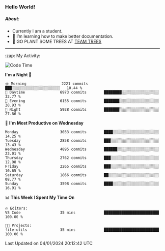 ### Hello World!

##### About:
- Currently I am a student.
- 🌱 I’m learning how to make better documentation.
- 🌱 GO PLANT SOME TREES AT [TEAM TREES](https://teamtrees.org/)

---
  <summary>:zap: My Activity:</summary>
  
<!--START_SECTION:waka-->
![Code Time](http://img.shields.io/badge/Code%20Time-1%2C268%20hrs%2025%20mins-blue)

**I'm a Night 🦉** 

```text
🌞 Morning                2221 commits        ███░░░░░░░░░░░░░░░░░░░░░░   10.44 % 
🌆 Daytime                6973 commits        ████████░░░░░░░░░░░░░░░░░   32.77 % 
🌃 Evening                6155 commits        ███████░░░░░░░░░░░░░░░░░░   28.93 % 
🌙 Night                  5928 commits        ███████░░░░░░░░░░░░░░░░░░   27.86 % 
```
📅 **I'm Most Productive on Wednesday** 

```text
Monday                   3033 commits        ████░░░░░░░░░░░░░░░░░░░░░   14.25 % 
Tuesday                  2858 commits        ███░░░░░░░░░░░░░░░░░░░░░░   13.43 % 
Wednesday                4895 commits        ██████░░░░░░░░░░░░░░░░░░░   23.01 % 
Thursday                 2762 commits        ███░░░░░░░░░░░░░░░░░░░░░░   12.98 % 
Friday                   2265 commits        ███░░░░░░░░░░░░░░░░░░░░░░   10.65 % 
Saturday                 1866 commits        ██░░░░░░░░░░░░░░░░░░░░░░░   08.77 % 
Sunday                   3598 commits        ████░░░░░░░░░░░░░░░░░░░░░   16.91 % 
```


📊 **This Week I Spent My Time On** 

```text
🔥 Editors: 
VS Code                  35 mins             █████████████████████████   100.00 % 

🐱‍💻 Projects: 
file-utils               35 mins             █████████████████████████   100.00 % 
```


 Last Updated on 04/01/2024 20:12:42 UTC
<!--END_SECTION:waka-->
